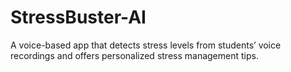 # StressBuster-AI
A voice-based app that detects stress levels from  students’ voice recordings and offers personalized  stress management tips.
